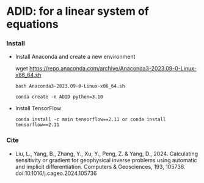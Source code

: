 # ADID: for a linear system of equations

### Install
- Install Anaconda and create a new environment

  wget https://repo.anaconda.com/archive/Anaconda3-2023.09-0-Linux-x86_64.sh

  `bash Anaconda3-2023.09-0-Linux-x86_64.sh`

  `conda create -n ADID python=3.10`

- Install TensorFlow

  `conda install -c main tensorflow==2.11 or conda install tensorflow==2.11`

### Cite
- Liu, L., Yang, B., Zhang, Y., Xu, Y., Peng, Z. & Yang, D., 2024. Calculating sensitivity or gradient for geophysical inverse problems using automatic and implicit differentiation. Computers & Geosciences, 193, 105736. doi:10.1016/j.cageo.2024.105736

